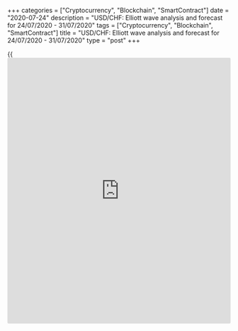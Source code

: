 +++
categories = ["Cryptocurrency", "Blockchain", "SmartContract"]
date = "2020-07-24"
description = "USD/CHF: Elliott wave analysis and forecast for 24/07/2020 - 31/07/2020"
tags = ["Cryptocurrency", "Blockchain", "SmartContract"]
title = "USD/CHF: Elliott wave analysis and forecast for 24/07/2020 - 31/07/2020"
type = "post"
+++

{{<iframe id="large-banner" src="https://www.bounty.group/#slide=23.0" width="100%" height="600" scrolling="no" style="border: 0px solid rgb(216, 221, 230); border-radius: 3px;">}}

July 24, 2020

July 24, 2020

USD/CHF: Elliott wave analysis and forecast for 24/07/2020 –
31/07/2020Alex Geuta

## [USD/CHF][1] remains likely to fall. Estimated pivot point is at a
level of 0.9358.

 **Main scenario:** Consider short positions from corrections below the
level of 0.9358 with a target of 0.9100 – 0.9000.

 **Alternative scenario:** breakout and consolidation above the level of
0.9358 will allow the pair to continue rising to the levels of 0.9464 –
0.9532.

 **Analysis:** Supposedly, the descending third wave of larger degree
(3) continues developing on the [daily](https://www.fintecher.org/2020/03/03/forex-trading-daily-strategy/) time frame, with wave 1 of (3)
forming inside. On the H4 time frame, wave v of 1 is forming, with wave
(iii) of v continuing to form inside. Apparently, wave v of (iii) is
developing on the H1 time frame.  If this assumption is correct, the
pair will continue to fall to 0.9100 – 0.9000. The level of 0.9358 is
critical in this scenario. Its breakout will allow the pair to continue
rising to the levels of 0.9464 – 0.9532.

![LiteForex: USD/CHF: Elliott wave analysis and forecast for 24/07/2020
– 31/07/2020][2]

* * *

![LiteForex: USD/CHF: Elliott wave analysis and forecast for 24/07/2020
– 31/07/2020][3]

* * *

![LiteForex: USD/CHF: Elliott wave analysis and forecast for 24/07/2020
– 31/07/2020][4]

* * *

P.S. Did you like my article? Share it in social networks: it will be
the best “thank you" :)

Ask me questions and comment below. I’ll be glad to answer your
questions and give necessary explanations.

 **Useful links:**

  * I recommend trying to trade with a reliable broker [here][5]. The system allows you to trade by yourself or copy successful traders from all across the globe.
  * Use my promo-code BLOG for getting deposit bonus 50% on LiteForex platform. Just enter this code in the appropriate field while [depositing][6] your trading account.
  * Telegram channel with high-quality analytics, Forex reviews, training articles, and other useful things for traders <t.me/liteforex>

## Price chart of USDCHF in real time mode

![USD/CHF: Elliott wave analysis and forecast for 24/07/2020 –
31/07/2020][7]

The content of this article reflects the author’s opinion and does not
necessarily reflect the official position of LiteForex. The material
published on this page is provided for informational purposes only and
should not be considered as the provision of investment advice for the
purposes of Directive 2004/39/EC.

Rate this article:

{{value}}

( {{count}} {{title}} )

   1. my.liteforex.com/trading/chart?symbol=USDCHF
   2. cdn.liteforex.com/cache/uploads/blog_post/wave-analisys/24-07-2020/USDCHFH1.png?w=30&s=ea6ed37e32a4feceebb542c4f6cfd82a
   3. cdn.liteforex.com/cache/uploads/blog_post/wave-analisys/24-07-2020/USDCHFH4.png?w=30&s=a140a4ef0cd7f5d3294d217f017fc777
   4. cdn.liteforex.com/cache/uploads/blog_post/wave-analisys/24-07-2020/USDCHFDaily.png?w=30&s=23435a98052d7613bc0905442695c148
   5. my.liteforex.com/?category=analysts-opinions&slug=usdchf-elliott-wave-analysis-and-forecast-for-24072020---31072020&openPopup=%2Fregistration%2Fpopup&utm_source=blog&utm_medium=article&utm_campaign=bonus
   6. my.liteforex.com/deposit/?category=analysts-opinions&slug=usdchf-elliott-wave-analysis-and-forecast-for-24072020---31072020&promo_code=BLOG&utm_source=blog&utm_medium=article&utm_campaign=bonus
   7. cdn.liteforex.com/cache/uploads/blog_post/wave-analisys/Previews-elliot-waves/usdchf-elliott-wave-analysis-liteforex-blog-preview.jpeg?q=75&w=1000&s=cc70cf215fc3584e8c76bfe0083632c4